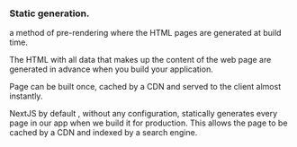 ### Static generation.
a method of pre-rendering where the HTML pages are generated at build time.

The HTML with all data that makes up the content of the web page are generated in advance when you build your application.

Page can be built once, cached by a CDN and served to the client almost instantly.

NextJS by default , without any configuration, statically generates every page in our app when we build it for production. This allows the page to be cached by a CDN and indexed by a search engine.